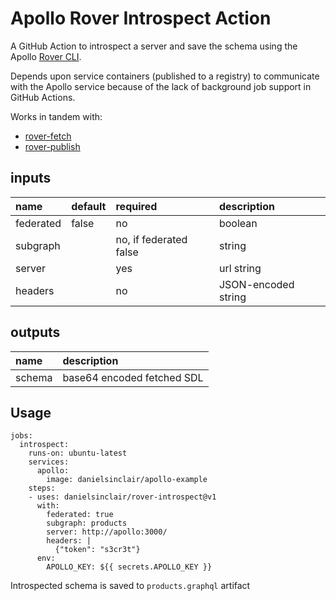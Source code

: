 # Apollo Rover Introspect Action

A GitHub Action to introspect a server and save the schema using the Apollo [Rover CLI](https://www.apollographql.com/docs/rover/).

Depends upon service containers (published to a registry) to communicate with the Apollo service because of the lack of background job support in GitHub Actions.

Works in tandem with:
- [rover-fetch](https://github.com/DanielSinclair/rover-fetch)
- [rover-publish](https://github.com/DanielSinclair/rover-publish)

## inputs
| name        | default | required               | description         |
| :---------- | :------ | :--------------------- | :------------------ |
| federated   | false   | no                     | boolean             |
| subgraph    |         | no, if federated false | string              |
| server      |         | yes                    | url string          |
| headers     |         | no                     | JSON-encoded string |

## outputs
| name   | description                |
| :----- | :------------------------- |
| schema | base64 encoded fetched SDL |

## Usage
```
jobs:
  introspect:
    runs-on: ubuntu-latest
    services:
      apollo:
        image: danielsinclair/apollo-example
    steps:
    - uses: danielsinclair/rover-introspect@v1
      with:
        federated: true
        subgraph: products
        server: http://apollo:3000/
        headers: |
          {"token": "s3cr3t"}
      env:
        APOLLO_KEY: ${{ secrets.APOLLO_KEY }}
```

Introspected schema is saved to `products.graphql` artifact
